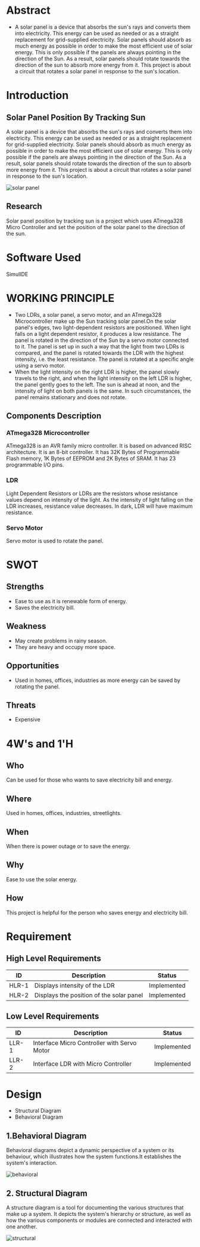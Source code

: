 # Abstract
  * A solar panel is a device that absorbs the sun's rays and converts them into electricity.
This energy can be used as needed or as a straight replacement for grid-supplied electricity.
Solar panels should absorb as much energy as possible in order to make the most efficient use of solar energy.
This is only possible if the panels are always pointing in the direction of the Sun.
As a result, solar panels should rotate towards the direction of the sun to absorb more energy from it.
This project is about a circuit that rotates a solar panel in response to the sun's location.

# Introduction
## Solar Panel Position By Tracking Sun


A solar panel is a device that absorbs the sun's rays and converts them into electricity. This energy can be used as needed or as a straight replacement for grid-supplied electricity. Solar panels should absorb as much energy as possible in order to make the most efficient use of solar energy. This is only possible if the panels are always pointing in the direction of the Sun. As a result, solar panels should rotate towards the direction of the sun to absorb more energy from it. This project is about a circuit that rotates a solar panel in response to the sun's location.

![solar panel](https://encrypted-tbn0.gstatic.com/images?q=tbn:ANd9GcSd6-Iv49C7uf8oDBvVlUaoKsjf49Qu1zWKoQ&usqp=CAU)

## Research

Solar panel position by tracking sun is a project which uses ATmega328 Micro Controller and set the position of the solar panel to the direction of the sun.

# Software Used

SimulIDE

# WORKING PRINCIPLE

* Two LDRs, a solar panel, a servo motor, and an ATmega328 Microcontroller make up the Sun tracking solar panel.On the solar panel's edges, two light-dependent resistors are positioned. When light falls on a light dependent resistor, it produces a low resistance. The panel is rotated in the direction of the Sun by a servo motor connected to it. The panel is set up in such a way that the light from two LDRs is compared, and the panel is rotated towards the LDR with the highest intensity, i.e. the least resistance. The panel is rotated at a specific angle using a servo motor.
* When the light intensity on the right LDR is higher, the panel slowly travels to the right, and when the light intensity on the left LDR is higher, the panel gently goes to the left. The sun is ahead at noon, and the intensity of light on both panels is the same. In such circumstances, the panel remains stationary and does not rotate.

## Components Description

### ATmega328 Microcontroller

ATmega328 is an AVR family micro controller. It is based on advanced RISC architecture. It is an 8-bit controller. It has 32K Bytes of Programmable Flash memory, 1K Bytes of EEPROM and 2K Bytes of SRAM. It has 23 programmable I/O pins.

### LDR

Light Dependent Resistors or LDRs are the resistors whose resistance values depend on intensity of the light. As the intensity of light falling on the LDR increases, resistance value decreases. In dark, LDR will have maximum resistance.

### Servo Motor

Servo motor is used to rotate the panel.

# SWOT

## Strengths

* Ease to use as it is renewable form of energy.
* Saves the electricity bill.

## Weakness

* May create problems in rainy season.
* They are heavy and occupy more space.

## Opportunities

* Used in homes, offices, industries as more energy can be saved by rotating the panel.

## Threats

* Expensive

# 4W's and 1'H

## Who

Can be used for those who wants to save electricity bill and energy.

## Where

Used in homes, offices, industries, streetlights.

## When

When there is power outage or to save the energy.

## Why

Ease to use the solar energy.

## How

This project is helpful for the person who saves energy and electricity bill.

# Requirement

## High Level Requirements
| ID  | Description | Status |
| --- | --- | --- |
| HLR-1 | Displays intensity of the LDR | Implemented |
| HLR-2 | Displays the position of the solar panel | Implemented |
## Low Level Requirements
| ID  | Description | Status |
| --- | --- | --- |
| LLR-1 | Interface Micro Controller with Servo Motor | Implemented |
| LLR-2 | Interface LDR with  Micro Controller  | Implemented |

# Design

* Structural Diagram
* Behavioral Diagram

## 1.Behavioral Diagram

Behavioral diagrams depict a dynamic perspective of a system or its behaviour, which illustrates how the system functions.It establishes the system's interaction.

![behavioral](https://github.com/Soundarya30/M2_Project/blob/main/2_Design/Block%20Diagram.drawio.png)

## 2. Structural Diagram

A structure diagram is a tool for documenting the various structures that make up a system. It depicts the system's hierarchy or structure, as well as how the various components or modules are connected and interacted with one another.


![structural](https://github.com/Soundarya30/M2_Project/blob/main/2_Design/structuraldiagram.drawio.png)
